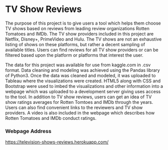 # TV Show Reviews
The purpose of this project is to give users a tool which helps them choose TV shows based on reviews from leading review organizations Rotten Tomatoes and IMDb. The TV show providers included in this project are Netflix, Disney+, PrimeVideo and Hulu.  The TV shows are not an exhaustive listing of shows on these platforms, but rather a decent sampling of available titles. Users can find reviews for all TV show providers or can be filtered based upon the platform or platforms that interest the user.

The data for this project was available for use from kaggle.com in .csv format.  Data cleaning and modeling was achieved using the Pandas library of Python3. Once the data was cleaned and modeled, it was uploaded to Tableau where the visualizations were created.  HTML5 along with CSS and Bootstrap were used to imbed the visualizations and other information into a webpage which was uploaded to a development server giving uses access to the tool. In addition to TV show reviews, users can get an idea of TV show ratings averages for Rotten Tomtoes and IMDb through the years.  Users can also find convenient links to the reviewers and TV show providers. A video is also included in the webpage which describes how Rotten Tomatoes and IMDb conduct ratings.

### Webpage Address
https://television-shows-reviews.herokuapp.com/


